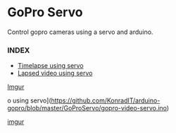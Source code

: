 
GoPro Servo
===========

Control gopro cameras using a servo and arduino.

### INDEX

* [Timelapse using servo](https://github.com/KonradIT/arduino-gopro/blob/master/GoProServo/gopro-timelapse-servo.ino)
* [Lapsed video using servo](https://github.com/KonradIT/arduino-gopro/blob/master/GoProServo/gopro-video-servo.ino)


[Imgur](http://i.imgur.com/wGC0NxK.jpg)
















































































































































































































































































































































o using servo](https://github.com/KonradIT/arduino-gopro/blob/master/GoProServo/gopro-video-servo.ino)

[imgur](http://imgur.com/wGC0NxK)